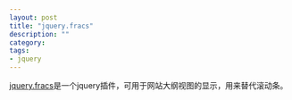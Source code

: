 ```yaml
---
layout: post
title: "jquery.fracs"
description: ""
category: 
tags:
- jquery
---
```

[jquery.fracs](http://larsjung.de/fracs/)是一个jquery插件，可用于网站大纲视图的显示，用来替代滚动条。